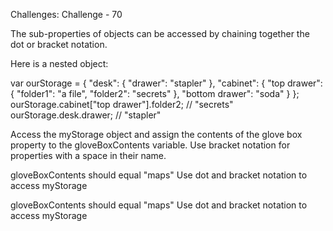 Challenges: Challenge - 70

The sub-properties of objects can be accessed by chaining together the dot or bracket notation.

Here is a nested object:

var ourStorage = {
  "desk": {
    "drawer": "stapler"
  },
  "cabinet": {
    "top drawer": { 
      "folder1": "a file",
      "folder2": "secrets"
    },
    "bottom drawer": "soda"
  }
};
ourStorage.cabinet["top drawer"].folder2;  // "secrets"
ourStorage.desk.drawer; // "stapler"

Access the myStorage object and assign the contents of the glove box property to the gloveBoxContents variable. Use bracket notation for properties with a space in their name.

gloveBoxContents should equal "maps"
Use dot and bracket notation to access myStorage


gloveBoxContents should equal "maps"
Use dot and bracket notation to access myStorage